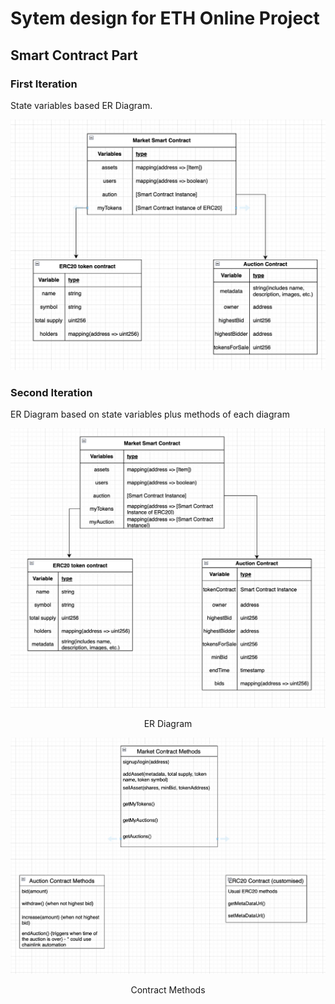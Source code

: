 # Sytem design for ETH Online Project

## Smart Contract Part

### First Iteration

State variables based ER Diagram.

![First Iteration](../src/image.png)

### Second Iteration

ER Diagram based on state variables plus methods of each diagram

![Second Iteration ER Diagram](../src/image2.png)
<p style="text-align: center;">ER Diagram</p>

![Second Iteration Contract Methods](../src/image3.png)
<p style="text-align: center;">Contract Methods</p>